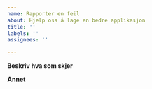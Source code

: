 ```yaml
---
name: Rapporter en feil
about: Hjelp oss å lage en bedre applikasjon
title: ''
labels: ''
assignees: ''

---
```


**Beskriv hva som skjer**
<!--Kort og konsist hva som skjedde-->

**Annet**
<!--Gjerne skriv hvilken device du er på og hva slags browser du bruker, og annet du tenker er nyttig.-->
